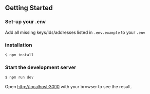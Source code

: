 ## Getting Started

### Set-up your .env

Add all missing keys/ids/addresses listed in `.env.example` to your `.env`

### installation

```bash
$ npm install
```

### Start the development server

```bash
$ npm run dev
```

Open [http://localhost:3000](http://localhost:3000) with your browser to see the result.
